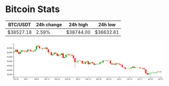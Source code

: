 # Bitcoin Stats

BTC/USDT|24h change|24h high|24h low|
|---|---|---|---|
|$38527.18|2.59%|$38744.00|$36632.61|

<img src="./chart.svg">
